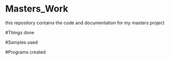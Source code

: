 # Masters_Work

this repository contains the code and documentation for my masters project


#Things done

#Samples used

#Programs created 
